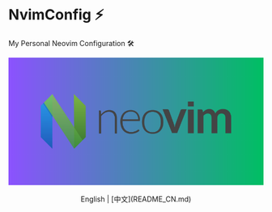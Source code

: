 # NvimConfig ⚡️

My Personal Neovim Configuration 🛠️

<p align="center">
  <a href="https://github.com/theRunCom/NvimConfig">
    <img src="imgs/neovim.png" alt="Logo">
  </a>
  <p align="center">
    English | [中文](README_CN.md)
  </p>
</p>